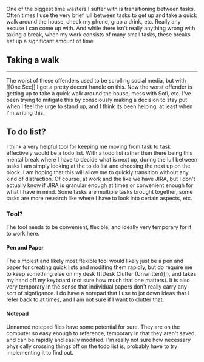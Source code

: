 One of the biggest time wasters I suffer with is transitioning between tasks. Often times I use the very brief lull between tasks to get up and take a quick walk around the house, check my phone, grab a drink, etc. Really any excuse I can come up with. And while there isn't really anything wrong with taking a break, when my work consists of many small tasks, these breaks eat up a significant amount of time
## Taking a walk
---
The worst of these offenders used to be scrolling social media, but with [[One Sec]] I got a pretty decent handle on this. Now the worst offender is getting up to take a quick walk around the house, mess with Sofi, etc. I've been trying to mitigate this by consciously making a decision to stay put when I feel the urge to stand up, and I think its been helping, at least when I'm writing this. 
## To do list?
I think a very helpful tool for keeping me moving from task to task effectively would be a todo list. With a todo list rather than there being this mental break where I have to decide what is next up, during the lull between tasks I am simply looking at the to do list and choosing the next up on the block. I am hoping that this will allow me to quickly transition without any kind of distraction. Of course, at work and the like we have JIRA, but I don't actually know if JIRA is granular enough at times or convenient enough for what I have in mind. Some tasks are multiple tasks brought together, some tasks are more research like where I have to look into certain aspects, etc.
### Tool?
The tool needs to be convenient, flexible, and ideally very temporary for it to work here.
#### Pen and Paper
The simplest and likely most flexible tool would likely just be a pen and paper for creating quick lists and modifing them rapidly, but do require me to keep something else on my desk ([[Desk Clutter (Unwritten)]]), and takes my hand off my keyboard (not sure how much that one matters). It is also very temporary in the sense that individual papers don't really carry any sort of signfigance. I do have a notepad that I use to jot down ideas that I refer back to at times, and I am not sure if I want to clutter that. 
#### Notepad
Unnamed notepad files have some potential for sure. They are on the computer so easy enough to reference, temporary in that they aren't saved, and can be rapidly and easily modified. I'm really not sure how necessary physically crossing things off on the todo list is, probably have to try implementing it to find out.